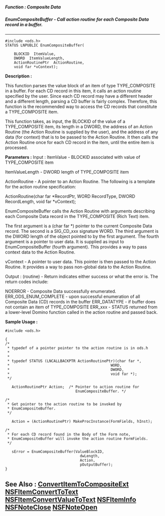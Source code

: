 ##### Function : Composite Data
##### EnumCompositeBuffer - Call action routine for each Composite Data record in a buffer.
---
```
#include <ods.h>
STATUS LNPUBLIC EnumCompositeBuffer(

	BLOCKID  ItemValue,
	DWORD  ItemValueLength,
	ActionRoutinePtr  ActionRoutine,
	void far *vContext);
```
**Description :**

This function parses the value block of an item of type TYPE_COMPOSITE in a 
buffer. For each CD record in this item, it calls an action routine specified 
by the user.  Since each CD record may have a different header and a different 
length, parsing a CD buffer is fairly complex. Therefore, this function is the 
recommended way to access the CD records that constitute a TYPE_COMPOSITE item.

This function takes, as input, the BLOCKID of the value of a TYPE_COMPOSITE 
item, its length in a DWORD, the address of an Action Routine (the Action 
Routine is supplied by the user), and the address of any data (for context) 
that is to be passed to the Action Routine.  It then calls the Action Routine 
once for each CD record in the item, until the entire item is processed.

**Parameters :**
Input :
ItemValue  -  BLOCKID associated with value of TYPE_COMPOSITE item

ItemValueLength  -  DWORD length of TYPE_COMPOSITE item

ActionRoutine  -  A pointer to an Action Routine.  The following is a template for the action routine specification:   

ActionRoutine(char far *RecordPtr, WORD RecordType, DWORD RecordLength, void far *vContext);

EnumCompositeBuffer calls the Action Routine with arguments describing each Composite Data record in the TYPE_COMPOSITE (Rich Text) item.

The first argument is a (char far *) pointer to the current Composite Data record. The second is a SIG_CD_xxx signature WORD. The third argument is the DWORD length of the object pointed to by the first argument.  The fourth argument is a pointer to user data.  It is supplied as input to EnumCompositeBuffer (fourth argument).  This provides a way to pass context data to the Action Routine.

vContext  -  A pointer to user data.  This pointer is then passed to the Action Routine.  It provides a way to pass non-global data to the Action Routine.

Output :
(routine)  -  Return indicates either success or what the error is. The return codes include: 

NOERROR - Composite Data successfully enumerated.
ERR_ODS_ENUM_COMPLETE - upon successful enumeration of all Composite Data (CD) records in the buffer
ERR_DATATYPE - if buffer does not contain an item of TYPE_COMPOSITE
ERR_xxx - STATUS returned from a lower-level Domino function called in the action routine and passed back.



**Sample Usage :**
```
#include <ods.h>

{
/*
 * typedef of a pointer pointer to the action routine is in ods.h
 *
 *
 * typedef STATUS (LNCALLBACKPTR ActionRoutinePtr)(char far *,
 *                                              WORD,
 *                                              DWORD,
 *                                              void far *);
 */

   ActionRoutinePtr Action;  /* Pointer to action routine for
                                EnumCompositeBuffer. */

/*
 * Get pointer to the action routine to be invoked by
 * EnumCompositeBuffer.
 */

   Action = (ActionRoutinePtr) MakeProcInstance(FormFields, hInst);
    
/*
 * For each CD record found in the Body of the Form note,
 * EnumCompositeBuffer will invoke the action routine FormFields.
 */

   sError = EnumCompositeBuffer(ValueBlockID,
                                  dwLength,
                                  Action,
                                  pOutputBuffer);
}
```
**See Also :**
[ConvertItemToCompositeExt](/domino-c-api-docs/reference/Func/ConvertItemToCompositeExt)
[NSFItemConvertToText](/domino-c-api-docs/reference/Func/NSFItemConvertToText)
[NSFItemConvertValueToText](/domino-c-api-docs/reference/Func/NSFItemConvertValueToText)
[NSFItemInfo](/domino-c-api-docs/reference/Func/NSFItemInfo)
[NSFNoteClose](/domino-c-api-docs/reference/Func/NSFNoteClose)
[NSFNoteOpen](/domino-c-api-docs/reference/Func/NSFNoteOpen)
---
